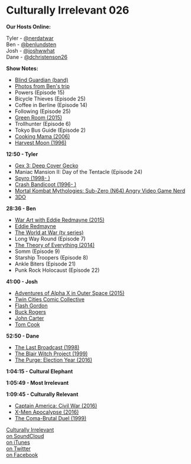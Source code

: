 # Culturally Irrelevant 026

**Our Hosts Online:**

Tyler - [@nerdatwar]  
Ben - [@benlundsten]  
Josh - [@joshwwhat]  
Dane - [@dchristenson26]  

**Show Notes:**    

 - [Blind Guardian (band)](https://play.spotify.com/artist/7jxJ25p0pPjk0MStloN6o6)   
 - [Photos from Ben's trip](https://www.instagram.com/blundsten/)   
 - Powers (Episode 15)   
 - Bicycle Thieves (Episode 25)   
 - Coffee in Berline (Episode 14)   
 - Following (Episode 25)   
 - [Green Room (2015)](http://www.imdb.com/title/tt4062536/)   
 - Trollhunter (Episode 6)   
 - Tokyo Bus Guide (Episode 2)   
 - [Cooking Mama (2006)](https://en.wikipedia.org/wiki/Cooking_Mama)   
 - [Harvest Moon (1996)](http://bit.ly/2a9HYKj)   

**12:50 - Tyler**  

 - [Gex 3: Deep Cover Gecko](https://en.wikipedia.org/wiki/Gex_3:_Deep_Cover_Gecko)   
 - Maniac Mansion II: Day of the Tentacle (Episode 24)   
 - [Spyro (1998- )](http://bit.ly/2a9HfJ6)   
 - [Crash Bandicoot (1996- )](https://en.wikipedia.org/wiki/Crash_Bandicoot)   
 - [Mortal Kombat Mythologies: Sub-Zero (N64) Angry Video Game Nerd](https://www.youtube.com/watch?v=zCRDLccnYFo)   
 - [3DO](https://en.wikipedia.org/wiki/3DO_Interactive_Multiplayer)   

**28:36 - Ben**   

 - [War Art with Eddie Redmayne (2015)](http://www.imdb.com/title/tt4663242/)   
 - [Eddie Redmayne](http://www.imdb.com/name/nm1519666/)   
 - [The World at War (tv series)](http://www.imdb.com/title/tt0071075/)   
 - Long Way Round (Episode 7)   
 - [The Theory of Everything (2014)](http://www.imdb.com/title/tt2980516/)   
 - Somm (Episode 9)   
 - Starship Troopers (Episode 8)   
 - Ankle Biters (Episode 21)   
 - Punk Rock Holocaust (Episode 22)   

**41:00 - Josh**   

 - [Adventures of Alpha X in Outer Space (2015)](https://www.amazon.com/Adventures-Alpha-Outer-Space-ebook/dp/B013N7YIBI)   
 - [Twin Cities Comic Collective](http://tc3mn.com/)   
 - [Flash Gordon](http://comicvine.gamespot.com/flash-gordon/4005-7953/)   
 - [Buck Rogers](http://comicvine.gamespot.com/buck-rogers/4005-52202/)   
 - [John Carter](http://comicvine.gamespot.com/john-carter/4005-34103/)   
 - [Tom Cook](http://www.imdb.com/name/nm1058130/)   

**52:50 - Dane**   

 - [The Last Broadcast (1998)](http://www.imdb.com/title/tt0122143/)   
 - [The Blair Witch Project (1999)](http://www.imdb.com/title/tt0185937/)   
 - [The Purge: Election Year (2016)](http://www.imdb.com/title/tt4094724/)   

**1:04:15 - Cultural Elephant**   

**1:05:49 - Most Irrelevant**   

**1:09:45 - Culturally Relevant**   

 - [Captain America: Civil War (2016)](http://www.imdb.com/title/tt3498820/)   
 - [X-Men Apocalypse (2016)](http://www.imdb.com/title/tt3385516/)   
 - [The Coma-Brutal Duel (1999)](http://www.imdb.com/title/tt0907758/)   


[Culturally Irrelevant](http://www.culturallyirrelevant.com/)  
[on SoundCloud](https://soundcloud.com/culturally-irrelevant)  
[on iTunes](https://itun.es/i6Lj4FQ)  
[on Twitter](https://twitter.com/cirrelevantpod)  
[on Facebook](https://www.facebook.com/culturallyirrelevant)  

[@nerdatwar]: http://twitter.com/nerdatwar  
[@benlundsten]: http://twitter.com/benlundsten  
[@joshwwhat]: http://twitter.com/joshwwhat  
[@dchristenson26]: https://twitter.com/dchristenson26  
